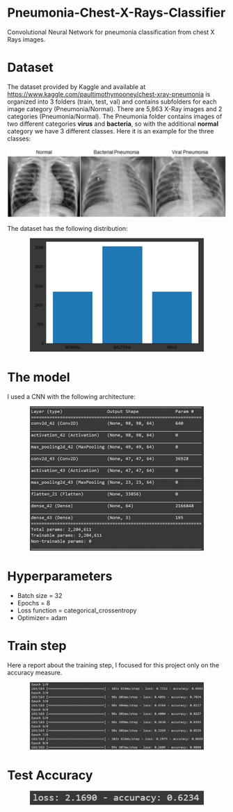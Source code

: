 # Pneumonia-Chest-X-Rays-Classifier
Convolutional Neural Network for pneumonia classification from chest X Rays images.

# Dataset
The dataset provided by Kaggle and available at https://www.kaggle.com/paultimothymooney/chest-xray-pneumonia is organized into 3 folders (train, test, val) and contains subfolders for each image category (Pneumonia/Normal). There are 5,863 X-Ray images and 2 categories (Pneumonia/Normal).
The Pneumonia folder contains images of two different categories **virus** and **bacteria**, so with the additional **normal** category we have 3 different classes.
Here it is an example for the three classes:

<div align="center">
    <img src="https://github.com/March-08/Pneumonia-Chest-X-Rays-Classifier/blob/main/Chest.png" width="800px"</img> 
</div>

The dataset has the following distribution:

<div align="center">
    <img src="https://github.com/March-08/Pneumonia-Chest-X-Rays-Classifier/blob/main/distribution.PNG" width="400px"</img> 
</div>


# The model
I used a CNN with the following architecture:

<div align="center">
    <img src="https://github.com/March-08/Pneumonia-Chest-X-Rays-Classifier/blob/main/architecture.PNG" width="400px"</img> 
</div>




# Hyperparameters
- Batch size = 32
- Epochs = 8
- Loss function = categorical_crossentropy
- Optimizer= adam

# Train step
Here a report about the training step, I focused for this project only on the accuracy measure.
<div align="center">
    <img src="https://github.com/March-08/Pneumonia-Chest-X-Rays-Classifier/blob/main/Train.PNG" width="400px"</img> 
</div>

# Test Accuracy
<div align="center">
    <img src="https://github.com/March-08/Pneumonia-Chest-X-Rays-Classifier/blob/main/Test.PNG" width="400px"</img> 
</div>





